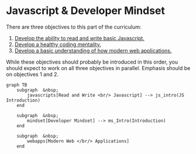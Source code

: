 # Javascript & Developer Mindset

There are three objectives to this part of the curriculum:

1. [Develop the ability to read and write basic Javascript.](objectives/javascript.md)
2. [Develop a healthy coding mentality.](objectives/developerMindset.md)
3. [Develop a basic understanding of how modern web applications.](objectives/webArchitecture)

While these objectives should probably be introduced in this order, you should expect to work on all three objectives in parallel. Emphasis should be on objectives 1 and 2.

```mermaid
graph TB
    subgraph  &nbsp;
        javascripts[Read and Write <br/> Javascript] --> js_intro(JS Introduction)
    end

    subgraph  &nbsp;
        mindset[Developer Mindset] --> ms_Intro(Introduction)
    end

    subgraph  &nbsp;
        webapps[Modern Web </br/> Applications]
    end

```
